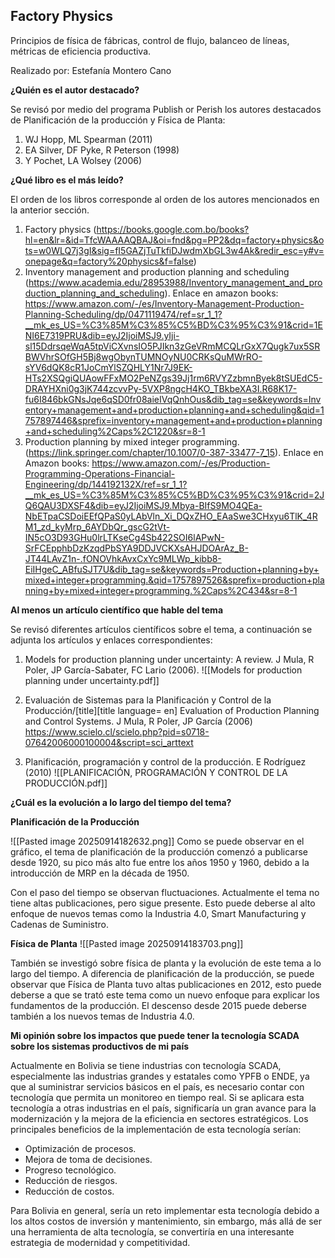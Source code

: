 ## Factory Physics

Principios de física de fábricas, control de
flujo, balanceo de líneas, métricas de
eficiencia productiva.

Realizado por: Estefanía Montero Cano

**¿Quién es el autor destacado?**

Se revisó por medio del programa Publish or Perish los autores destacados de Planificación de la producción y Física de Planta:

1. WJ Hopp, ML Spearman (2011)
2. EA Silver, DF Pyke, R Peterson (1998)
3.  Y Pochet, LA Wolsey (2006)

**¿Qué libro es el más leído?**

El orden de los libros corresponde al orden de los autores mencionados en la anterior sección.  

1. Factory physics (https://books.google.com.bo/books?hl=en&lr=&id=TfcWAAAAQBAJ&oi=fnd&pg=PP2&dq=factory+physics&ots=w0WLQ7j3gI&sig=fI5GAZjTuTkfiDJwdmXbGL3w4Ak&redir_esc=y#v=onepage&q=factory%20physics&f=false)
2. Inventory management and production planning and scheduling (https://www.academia.edu/28953988/Inventory_management_and_production_planning_and_scheduling). Enlace en amazon books: https://www.amazon.com/-/es/Inventory-Management-Production-Planning-Scheduling/dp/0471119474/ref=sr_1_1?__mk_es_US=%C3%85M%C3%85%C5%BD%C3%95%C3%91&crid=1ENI6E7319PRU&dib=eyJ2IjoiMSJ9.yIji-sl15DdrsqeWqA5tpViCXvnsIO5PJIkn3zGeVRmMCQLrGxX7Qugk7ux5SRBWVhrSOfGH5Bj8wgObynTUMNOyNU0CRKsQuMWrRO-sYV6dQK8cR1JoCmYlSZQHLY1Nr7J9EK-HTs2XSQgiQUAowFFxMO2PeNZgs39Jj1rm6RVYZzbmnByek8tSUEdC5-DRAYHXni0g3jK744zcvvPy-5VXP8ngcH4KO_TBkbeXA3I.R68K17-fu6I846bkGNsJqe6qSD0fr08aieIVqQnhOus&dib_tag=se&keywords=Inventory+management+and+production+planning+and+scheduling&qid=1757897446&sprefix=inventory+management+and+production+planning+and+scheduling%2Caps%2C1220&sr=8-1
3. Production planning by mixed integer programming. (https://link.springer.com/chapter/10.1007/0-387-33477-7_15). Enlace en Amazon books: https://www.amazon.com/-/es/Production-Programming-Operations-Financial-Engineering/dp/144192132X/ref=sr_1_1?__mk_es_US=%C3%85M%C3%85%C5%BD%C3%95%C3%91&crid=2JQ6QAU3DXSF4&dib=eyJ2IjoiMSJ9.Mbya-BIfS9MO4QEa-NbETpaCSDoiEEfQPaS0yLAbVln_Xi_DQxZHO_EAaSwe3CHxyu6TlK_4RM1_zd_kyMrp_6AYDbQr_gscG2tVt-IN5cO3D93GHu0lrLTKseCg4Sb422SOI6lAPwN-SrFCEpphbDzKzqdPbSYA9DDJVCKXsAHJDOArAz_B-JT44LAvZ1n-.fONOVhkAvxCxYc9MLWp_kibb8-EiIHgeC_ABfuSJT7U&dib_tag=se&keywords=Production+planning+by+mixed+integer+programming.&qid=1757897526&sprefix=production+planning+by+mixed+integer+programming.%2Caps%2C434&sr=8-1


**Al menos un artículo científico que hable del tema**

Se revisó diferentes artículos científicos sobre el tema, a continuación se adjunta los artículos y enlaces correspondientes:

1. Models for production planning under uncertainty: A review. J Mula, R Poler, JP García-Sabater, FC Lario (2006). 
![[Models for production planning under uncertainty.pdf]]

2. Evaluación de Sistemas para la Planificación y Control de la Producción/[title][title language= en] Evaluation of Production Planning and Control Systems. J Mula, R Poler, JP García (2006)
https://www.scielo.cl/scielo.php?pid=s0718-07642006000100004&script=sci_arttext

3. Planificación, programación y control de la producción. E Rodríguez (2010)
![[PLANIFICACIÓN, PROGRAMACIÓN Y CONTROL DE LA PRODUCCIÓN.pdf]]

**¿Cuál es la evolución a lo largo del tiempo del tema?**

**Planificación de la Producción**

![[Pasted image 20250914182632.png]]
Como se puede observar en el gráfico, el tema de planificación de la producción comenzó a publicarse desde 1920, su pico más alto fue entre los años 1950 y 1960, debido a la introducción de MRP en la década de 1950. 

Con el paso del tiempo se observan fluctuaciones. Actualmente el tema no tiene altas publicaciones, pero sigue presente. Esto puede deberse al alto enfoque de nuevos temas como la Industria 4.0, Smart Manufacturing y Cadenas de Suministro.

**Física de Planta**
![[Pasted image 20250914183703.png]]

También se investigó sobre física de planta y la evolución de este tema a lo largo del tiempo. A diferencia de planificación de la producción, se puede observar que Física de Planta tuvo altas publicaciones en 2012, esto puede deberse a que se trató este tema como un nuevo enfoque para explicar los fundamentos de la producción. El descenso desde 2015 puede deberse también a los nuevos temas de Industria 4.0.

**Mi opinión sobre los impactos que puede tener la tecnología SCADA sobre los sistemas productivos de mi país**

Actualmente en Bolivia se tiene industrias con tecnología SCADA, especialmente las industrias grandes y estatales como YPFB o ENDE, ya que al suministrar servicios básicos en el país, es necesario contar con tecnología que permita un monitoreo en tiempo real. Si se aplicara esta tecnología a otras industrias en el país, significaría un gran avance para la modernización y la mejora de la eficiencia en sectores estratégicos. Los principales beneficios de la implementación de esta tecnología serían:

- Optimización de procesos.
- Mejora de toma de decisiones.
- Progreso tecnológico.
- Reducción de riesgos.
- Reducción de costos.

Para Bolivia en general, sería un reto implementar esta tecnología debido a los altos costos de inversión y mantenimiento, sin embargo, más allá de ser una herramienta de alta tecnología, se convertiría en una interesante estrategia de modernidad y competitividad. 






